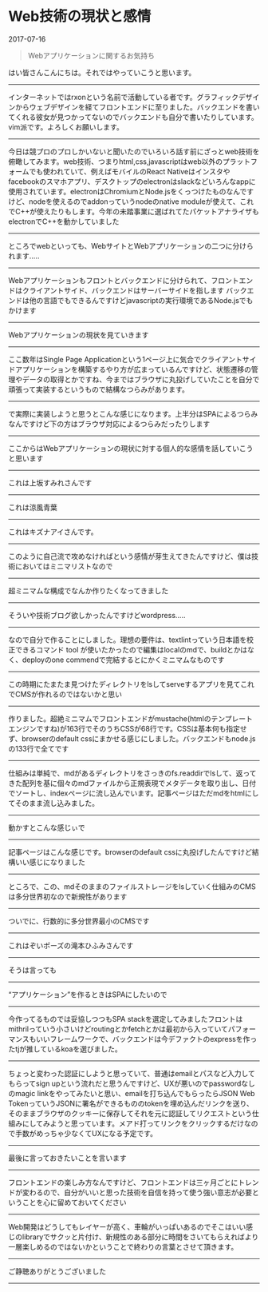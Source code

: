 # Web技術の現状と感情


<time datetime="2017-07-16">2017-07-16</time>

> Webアプリケーションに関するお気持ち

<script async class="speakerdeck-embed" data-id="4888477a2aea43e0b97efa39a93f9870" data-ratio="1.33333333333333" src="//speakerdeck.com/assets/embed.js"></script>


はい皆さんこんにちは。それではやっていこうと思います。

---
インターネットではrxonという名前で活動している者です。グラフィックデザインからウェブデザインを経てフロントエンドに至りました。バックエンドを書いてくれる彼女が見つかってないのでバックエンドも自分で書いたりしています。vim派です。よろしくお願いします。

---
今日は競プロのプロしかいないと聞いたのでいろいろ話す前にざっとweb技術を俯瞰してみます。web技術、つまりhtml,css,javascriptはweb以外のプラットフォームでも使われていて、例えばモバイルのReact Nativeはインスタやfacebookのスマホアプリ、デスクトップのelectronはslackなどいろんなappに使用されています。electronはChromiumとNode.jsをくっつけたものなんですけど、nodeを使えるのでaddonっていうnodeのnative moduleが使えて、これでC++が使えたりもします。今年の未踏事業に選ばれてたパケットアナライザもelectronでC++を動かしていました

---
ところでwebといっても、WebサイトとWebアプリケーションの二つに分けられます…..

---
Webアプリケーションもフロントとバックエンドに分けられて、フロントエンドはクライアントサイド、バックエンドはサーバーサイドを指します
バックエンドは他の言語でもできるんですけどjavascriptの実行環境であるNode.jsでもかけます

---
Webアプリケーションの現状を見ていきます

---
ここ数年はSingle Page Applicationという1ページ上に気合でクライアントサイドアプリケーションを構築するやり方が広まっているんですけど、状態遷移の管理やデータの取得とかですね、今まではブラウザに丸投げしていたことを自分で頑張って実装するというもので結構なつらみがあります。

---
で実際に実装しようと思うとこんな感じになります。上半分はSPAによるつらみなんですけど下の方はブラウザ対応によるつらみだったりします

---
ここからはWebアプリケーションの現状に対する個人的な感情を話していこうと思います

---
これは上坂すみれさんです

---
これは涼風青葉

---
これはキズナアイさんです。

---
このように自己流で攻めなければという感情が芽生えてきたんですけど、僕は技術においてはミニマリストなので

---
超ミニマムな構成でなんか作りたくなってきました

---
そういや技術ブログ欲しかったんですけどwordpress…..

---
なので自分で作ることにしました。理想の要件は、textlintっていう日本語を校正できるコマンド tool が使いたかったので編集はlocalのmdで、buildとかはなく、deployのone commendで完結するとにかくミニマムなものです

---
この時期にたまたま見つけたディレクトリをlsしてserveするアプリを見てこれでCMSが作れるのではないかと思い

---
作りました。超絶ミニマムでフロントエンドがmustache(htmlのテンプレートエンジンですね)が163行でそのうちCSSが68行です。CSSは基本何も指定せず、browserのdefault cssにまかせる感じにしました。バックエンドもnode.jsの133行で全てです

---
仕組みは単純で、mdがあるディレクトリをさっきのfs.readdirでlsして、返ってきた配列を基に個々のmdファイルから正規表現でメタデータを取り出し、日付でソートし、indexページに流し込んでいます。記事ページはただmdをhtmlにしてそのまま流し込みました。

---
動かすとこんな感じぃで

---
記事ページはこんな感じです。browserのdefault cssに丸投げしたんですけど結構いい感じになりました

---
ところで、この、mdそのままのファイルストレージをlsしていく仕組みのCMSは多分世界初なので新規性があります

---
ついでに、行数的に多分世界最小のCMSです

---
これはぞいポーズの滝本ひふみさんです

---
そうは言っても

---
“アプリケーション”を作るときはSPAにしたいので

---
今作ってるものでは妥協しつつもSPA stackを選定してみましたフロントはmithrilっていう小さいけどroutingとかfetchとかは最初から入っていてパフォーマンスもいいフレームワークで、バックエンドは今デファクトのexpressを作ったtjが推しているkoaを選びました。

---
ちょっと変わった認証にしようと思っていて、普通はemailとパスなど入力してもらってsign upという流れだと思うんですけど、UXが悪いのでpasswordなしのmagic linkをやってみたいと思い、emailを打ち込んでもらったらJSON Web TokenっていうJSONに署名ができるもののtokenを埋め込んだリンクを送り、そのままブラウザのクッキーに保存してそれを元に認証してリクエストという仕組みにしてみようと思っています。メアド打ってリンクをクリックするだけなので手数がめっちゃ少なくてUXになる予定です。

---
最後に言っておきたいことを言います

---
フロントエンドの楽しみ方なんですけど、フロントエンドは三ヶ月ごとにトレンドが変わるので、自分がいいと思った技術を自信を持って使う強い意志が必要ということを心に留めておいてください

---
Web開発はどうしてもレイヤーが高く、車輪がいっぱいあるのでそこはいい感じのlibraryでサクッと片付け、新規性のある部分に時間をさいてもらえればより一層楽しめるのではないかということで終わりの言葉とさせて頂きます。

---
ご静聴ありがとうございました

---

